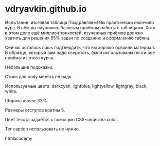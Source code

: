 # vdryavkin.github.io

Испытание: итоговая таблица
Поздравляем! Вы практически окончили курс. В нём вы научились базовым приёмам работы с таблицами. Хотя в этом деле ещё миллион тонкостей, изученных приёмов должно хватить для решения 95% задач по созданию и оформлению таблиц.

Сейчас осталось лишь подтвердить, что вы хорошо освоили материал. В образце, который вам надо сверстать, были использованы почти все приёмы из этого курса.

Небольшие подсказки:

Стили для body менять не надо.

Используемые цвета: darkcyan, lightblue, lightyellow, lightgray, black, white.

Ширина ячеек: 33%.

Размеры отступов кратны 5.

Цвет текста задаётся с помощью CSS-свойства color.

Тег caption использовать не нужно.

htmlacademy
